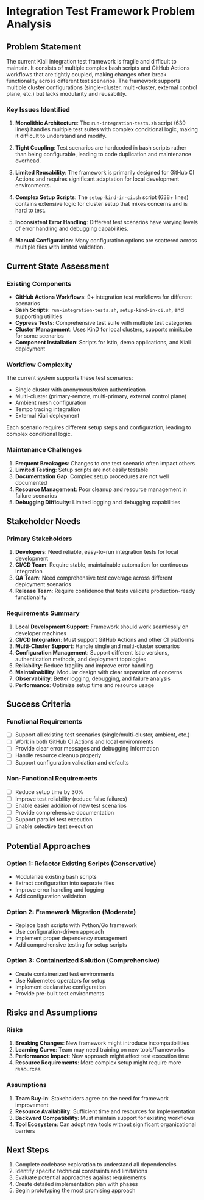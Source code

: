 # Integration Test Framework Problem Analysis

## Problem Statement

The current Kiali integration test framework is fragile and difficult to maintain. It consists of multiple complex bash scripts and GitHub Actions workflows that are tightly coupled, making changes often break functionality across different test scenarios. The framework supports multiple cluster configurations (single-cluster, multi-cluster, external control plane, etc.) but lacks modularity and reusability.

### Key Issues Identified

1. **Monolithic Architecture**: The `run-integration-tests.sh` script (639 lines) handles multiple test suites with complex conditional logic, making it difficult to understand and modify.

2. **Tight Coupling**: Test scenarios are hardcoded in bash scripts rather than being configurable, leading to code duplication and maintenance overhead.

3. **Limited Reusability**: The framework is primarily designed for GitHub CI Actions and requires significant adaptation for local development environments.

4. **Complex Setup Scripts**: The `setup-kind-in-ci.sh` script (638+ lines) contains extensive logic for cluster setup that mixes concerns and is hard to test.

5. **Inconsistent Error Handling**: Different test scenarios have varying levels of error handling and debugging capabilities.

6. **Manual Configuration**: Many configuration options are scattered across multiple files with limited validation.

## Current State Assessment

### Existing Components

- **GitHub Actions Workflows**: 9+ integration test workflows for different scenarios
- **Bash Scripts**: `run-integration-tests.sh`, `setup-kind-in-ci.sh`, and supporting utilities
- **Cypress Tests**: Comprehensive test suite with multiple test categories
- **Cluster Management**: Uses KinD for local clusters, supports minikube for some scenarios
- **Component Installation**: Scripts for Istio, demo applications, and Kiali deployment

### Workflow Complexity

The current system supports these test scenarios:
- Single cluster with anonymous/token authentication
- Multi-cluster (primary-remote, multi-primary, external control plane)
- Ambient mesh configuration
- Tempo tracing integration
- External Kiali deployment

Each scenario requires different setup steps and configuration, leading to complex conditional logic.

### Maintenance Challenges

1. **Frequent Breakages**: Changes to one test scenario often impact others
2. **Limited Testing**: Setup scripts are not easily testable
3. **Documentation Gap**: Complex setup procedures are not well documented
4. **Resource Management**: Poor cleanup and resource management in failure scenarios
5. **Debugging Difficulty**: Limited logging and debugging capabilities

## Stakeholder Needs

### Primary Stakeholders

1. **Developers**: Need reliable, easy-to-run integration tests for local development
2. **CI/CD Team**: Require stable, maintainable automation for continuous integration
3. **QA Team**: Need comprehensive test coverage across different deployment scenarios
4. **Release Team**: Require confidence that tests validate production-ready functionality

### Requirements Summary

1. **Local Development Support**: Framework should work seamlessly on developer machines
2. **CI/CD Integration**: Must support GitHub Actions and other CI platforms
3. **Multi-Cluster Support**: Handle single and multi-cluster scenarios
4. **Configuration Management**: Support different Istio versions, authentication methods, and deployment topologies
5. **Reliability**: Reduce fragility and improve error handling
6. **Maintainability**: Modular design with clear separation of concerns
7. **Observability**: Better logging, debugging, and failure analysis
8. **Performance**: Optimize setup time and resource usage

## Success Criteria

### Functional Requirements

- [ ] Support all existing test scenarios (single/multi-cluster, ambient, etc.)
- [ ] Work in both GitHub CI Actions and local environments
- [ ] Provide clear error messages and debugging information
- [ ] Handle resource cleanup properly
- [ ] Support configuration validation and defaults

### Non-Functional Requirements

- [ ] Reduce setup time by 30%
- [ ] Improve test reliability (reduce false failures)
- [ ] Enable easier addition of new test scenarios
- [ ] Provide comprehensive documentation
- [ ] Support parallel test execution
- [ ] Enable selective test execution

## Potential Approaches

### Option 1: Refactor Existing Scripts (Conservative)
- Modularize existing bash scripts
- Extract configuration into separate files
- Improve error handling and logging
- Add configuration validation

### Option 2: Framework Migration (Moderate)
- Replace bash scripts with Python/Go framework
- Use configuration-driven approach
- Implement proper dependency management
- Add comprehensive testing for setup scripts

### Option 3: Containerized Solution (Comprehensive)
- Create containerized test environments
- Use Kubernetes operators for setup
- Implement declarative configuration
- Provide pre-built test environments

## Risks and Assumptions

### Risks

1. **Breaking Changes**: New framework might introduce incompatibilities
2. **Learning Curve**: Team may need training on new tools/frameworks
3. **Performance Impact**: New approach might affect test execution time
4. **Resource Requirements**: More complex setup might require more resources

### Assumptions

1. **Team Buy-in**: Stakeholders agree on the need for framework improvement
2. **Resource Availability**: Sufficient time and resources for implementation
3. **Backward Compatibility**: Must maintain support for existing workflows
4. **Tool Ecosystem**: Can adopt new tools without significant organizational barriers

## Next Steps

1. Complete codebase exploration to understand all dependencies
2. Identify specific technical constraints and limitations
3. Evaluate potential approaches against requirements
4. Create detailed implementation plan with phases
5. Begin prototyping the most promising approach

